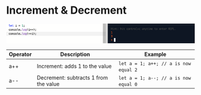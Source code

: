 # Increment & Decrement

![](/assets/increment.png)

| Operator | Description | Example |
| - | - | - |
| a++ | Increment: adds 1 to the value| `let a = 1; a++; // a is now equal 2` |
| a-- | Decrement: subtracts 1 from the value | `let a = 1; a--; // a is now equal 0` |
